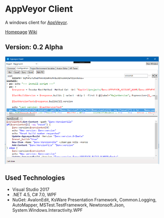# AppVeyor Client

A windows client for [AppVeyor](https://www.appveyor.com/).

[Homepage](https://ksware.github.io/KsWare.AppVeyorClient/) 
[Wiki](https://github.com/KsWare/KsWare.AppVeyorClient/wiki)

## Version: 0.2 Alpha

![Screenshot_842](docs/images/Screenshot_842.png)

## Used Technologies

- Visual Studio 2017
- .NET 4.5, C# 7.0, WPF
- NuGet: AvalonEdit, KsWare Presentation Framework, Common.Logging, AutoMapper, MSTest.TestFramework, Newtonsoft.Json, System.Windows.Interactivity.WPF

